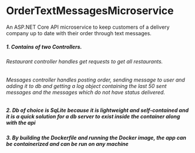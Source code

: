 # OrderTextMessagesMicroservice
An ASP.NET Core API microservice to keep customers of a delivery company up to date with their order through text messages. 

##### 1. Contains of two Controllers. 
###### Restaurant controller handles get requests to get all restaurants.
###### Messages controller handles posting order, sending message to user and adding it to db and getting a log object containing the last 50 sent messages and the messages which do not have status delivered.


##### 2. Db of choice is SqLite because it is lightweight and self-contained and it is a quick solution for a db server to exist inside the container along with the api

##### 3. By building the Dockerfile and running the Docker image, the app can be containerized and can be run on any machine